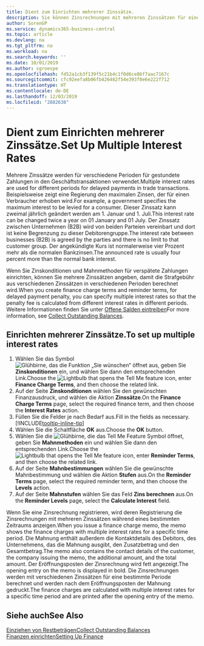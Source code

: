 ```yaml
---
title: Dient zum Einrichten mehrerer Zinssätze.
description: Sie können Zinsrechnungen mit mehreren Zinssätzen für eine bestimmte Periode berechnen. Die Zinsberechnung ist für alle finanziellen Belastungen, nur mit Veränderung des Zinssatzes für eine bestimmte Periode ähnlich.
author: SorenGP
ms.service: dynamics365-business-central
ms.topic: article
ms.devlang: na
ms.tgt_pltfrm: na
ms.workload: na
ms.search.keywords: ''
ms.date: 10/01/2019
ms.author: sgroespe
ms.openlocfilehash: fd52a1cb3f139f5c21b4c1f0d6ce86f7aac7167c
ms.sourcegitcommit: cfc92eefa8b06fb426482f54e393f0e6e222f712
ms.translationtype: HT
ms.contentlocale: de-DE
ms.lasthandoff: 12/03/2019
ms.locfileid: "2882638"
---
```

# <a name="set-up-multiple-interest-rates"></a><span data-ttu-id="c676f-104">Dient zum Einrichten mehrerer Zinssätze.</span><span class="sxs-lookup"><span data-stu-id="c676f-104">Set Up Multiple Interest Rates</span></span>
<span data-ttu-id="c676f-105">Mehrere Zinssätze werden für verschiedene Perioden für gestundete Zahlungen in den Geschäftstransaktionen verwendet.</span><span class="sxs-lookup"><span data-stu-id="c676f-105">Multiple interest rates are used for different periods for delayed payments in trade transactions.</span></span> <span data-ttu-id="c676f-106">Beispielsweise zeigt eine Regierung den maximalen Zinsen, der für einen Verbraucher erhoben wird.</span><span class="sxs-lookup"><span data-stu-id="c676f-106">For example, a government specifies the maximum interest to be levied for a consumer.</span></span> <span data-ttu-id="c676f-107">Dieser Zinssatz kann zweimal jährlich geändert werden am 1. Januar und 1. Juli.</span><span class="sxs-lookup"><span data-stu-id="c676f-107">This interest rate can be changed twice a year on 01 January and 01 July.</span></span> <span data-ttu-id="c676f-108">Der Zinssatz zwischen Unternehmen (B2B) wird von beiden Parteien vereinbart und dort ist keine Begrenzung zu dieser Debitorengruppe.</span><span class="sxs-lookup"><span data-stu-id="c676f-108">The interest rate between businesses (B2B) is agreed by the parties and there is no limit to that customer group.</span></span> <span data-ttu-id="c676f-109">Der angekündigte Kurs ist normalerweise vier Prozent mehr als die normalen Bankzinsen.</span><span class="sxs-lookup"><span data-stu-id="c676f-109">The announced rate is usually four percent more than the normal bank interest.</span></span>

<span data-ttu-id="c676f-110">Wenn Sie Zinskonditionen und Mahnmethoden für verspätete Zahlungen einrichten, können Sie mehrere Zinssätzen angeben, damit die Strafgebühr aus verschiedenen Zinssätzen in verschiedenen Perioden berechnet wird.</span><span class="sxs-lookup"><span data-stu-id="c676f-110">When you create finance charge terms and reminder terms, for delayed payment penalty, you can specify multiple interest rates so that the penalty fee is calculated from different interest rates in different periods.</span></span> <span data-ttu-id="c676f-111">Weitere Informationen finden Sie unter [Offene Salden eintreiben](receivables-collect-outstanding-balances.md)</span><span class="sxs-lookup"><span data-stu-id="c676f-111">For more information, see [Collect Outstanding Balances](receivables-collect-outstanding-balances.md).</span></span>

## <a name="to-set-up-multiple-interest-rates"></a><span data-ttu-id="c676f-112">Einrichten mehrerer Zinssätze.</span><span class="sxs-lookup"><span data-stu-id="c676f-112">To set up multiple interest rates</span></span>  
1.  <span data-ttu-id="c676f-113">Wählen Sie das Symbol ![Glühbirne, das die Funktion „Sie wünschen“ öffnet](media/ui-search/search_small.png "Was möchten Sie tun?") aus, geben Sie **Zinskonditionen** ein, und wählen Sie dann den entsprechenden Link.</span><span class="sxs-lookup"><span data-stu-id="c676f-113">Choose the ![Lightbulb that opens the Tell Me feature](media/ui-search/search_small.png "Tell me what you want to do") icon, enter **Finance Charge Terms**, and then choose the related link.</span></span>  
2.  <span data-ttu-id="c676f-114">Auf der Seite **Zinskonditionen** wählen Sie den gewünschten Finanzausdruck, und wählen die Aktion **Zinssätze**.</span><span class="sxs-lookup"><span data-stu-id="c676f-114">On the **Finance Charge Terms** page, select the required finance term, and then choose the **Interest Rates** action.</span></span>  
3.  <span data-ttu-id="c676f-115">Füllen Sie die Felder je nach Bedarf aus.</span><span class="sxs-lookup"><span data-stu-id="c676f-115">Fill in the fields as necessary.</span></span> [!INCLUDE[tooltip-inline-tip](includes/tooltip-inline-tip_md.md)]
4.  <span data-ttu-id="c676f-116">Wählen Sie die Schaltfläche **OK** aus.</span><span class="sxs-lookup"><span data-stu-id="c676f-116">Choose the **OK** button.</span></span>  
5.  <span data-ttu-id="c676f-117">Wählen Sie die ![Glühbirne, die das Tell Me Feature](media/ui-search/search_small.png "Was möchten Sie tun?") Symbol öffnet, geben Sie **Mahnmethoden** ein und wählen Sie dann den entsprechenden Link.</span><span class="sxs-lookup"><span data-stu-id="c676f-117">Choose the ![Lightbulb that opens the Tell Me feature](media/ui-search/search_small.png "Tell me what you want to do") icon, enter **Reminder Terms**, and then choose the related link.</span></span>  
6.  <span data-ttu-id="c676f-118">Auf der Seite **Mahnbestimmungen** wählen Sie die gewünschte Mahnbestimmung und wählen die Aktion **Stufen** aus.</span><span class="sxs-lookup"><span data-stu-id="c676f-118">On the **Reminder Terms** page, select the required reminder term, and then choose the **Levels** action.</span></span>  
7.  <span data-ttu-id="c676f-119">Auf der Seite **Mahnstufen** wählen Sie das Feld **Zins berechnen** aus.</span><span class="sxs-lookup"><span data-stu-id="c676f-119">On the **Reminder Levels** page, select the **Calculate Interest** field.</span></span>  

<span data-ttu-id="c676f-120">Wenn Sie eine Zinsrechnung registrieren, wird deren Registrierung die Zinsrechnungen mit mehreren Zinssätzen während eines bestimmten Zeitraums anzeigen.</span><span class="sxs-lookup"><span data-stu-id="c676f-120">When you issue a finance charge memo, the memo shows the finance charges with multiple interest rates for a specific time period.</span></span> <span data-ttu-id="c676f-121">Die Mahnung enthält außerdem die Kontaktdetails des Debitors, des Unternehmens, das die Mahnung ausgibt, den Zusatzbetrag und den Gesamtbetrag.</span><span class="sxs-lookup"><span data-stu-id="c676f-121">The memo also contains the contact details of the customer, the company issuing the memo, the additional amount, and the total amount.</span></span> <span data-ttu-id="c676f-122">Der Eröffnungsposten der Zinsrechnung wird fett angezeigt.</span><span class="sxs-lookup"><span data-stu-id="c676f-122">The opening entry on the memo is displayed in bold.</span></span> <span data-ttu-id="c676f-123">Die Zinsrechnungen werden mit verschiedenen Zinssätzen für eine bestimmte Periode berechnet und werden nach dem Eröffnungsposten der Mahnung gedruckt.</span><span class="sxs-lookup"><span data-stu-id="c676f-123">The finance charges are calculated with multiple interest rates for a specific time period and are printed after the opening entry of the memo.</span></span>  

## <a name="see-also"></a><span data-ttu-id="c676f-124">Siehe auch</span><span class="sxs-lookup"><span data-stu-id="c676f-124">See Also</span></span>  
[<span data-ttu-id="c676f-125">Einziehen von Restbeträgen</span><span class="sxs-lookup"><span data-stu-id="c676f-125">Collect Outstanding Balances</span></span>](receivables-collect-outstanding-balances.md)  
[<span data-ttu-id="c676f-126">Finanzen einrichten</span><span class="sxs-lookup"><span data-stu-id="c676f-126">Setting Up Finance</span></span>](finance-setup-finance.md)
